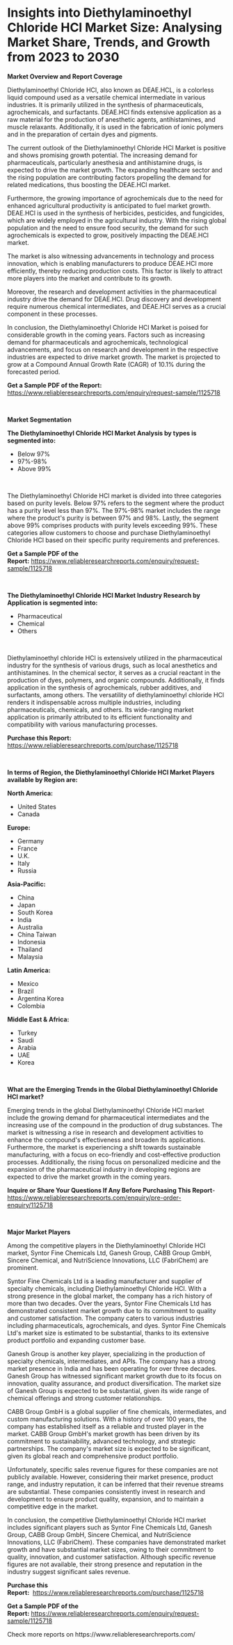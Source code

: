 <p><h1>Insights into Diethylaminoethyl Chloride HCl Market Size: Analysing Market Share, Trends, and Growth from 2023 to 2030</h1></p><p><strong>Market Overview and Report Coverage</strong></p>
<p><p>Diethylaminoethyl Chloride HCl, also known as DEAE.HCL, is a colorless liquid compound used as a versatile chemical intermediate in various industries. It is primarily utilized in the synthesis of pharmaceuticals, agrochemicals, and surfactants. DEAE.HCl finds extensive application as a raw material for the production of anesthetic agents, antihistamines, and muscle relaxants. Additionally, it is used in the fabrication of ionic polymers and in the preparation of certain dyes and pigments.</p><p>The current outlook of the Diethylaminoethyl Chloride HCl Market is positive and shows promising growth potential. The increasing demand for pharmaceuticals, particularly anesthesia and antihistamine drugs, is expected to drive the market growth. The expanding healthcare sector and the rising population are contributing factors propelling the demand for related medications, thus boosting the DEAE.HCl market.</p><p>Furthermore, the growing importance of agrochemicals due to the need for enhanced agricultural productivity is anticipated to fuel market growth. DEAE.HCl is used in the synthesis of herbicides, pesticides, and fungicides, which are widely employed in the agricultural industry. With the rising global population and the need to ensure food security, the demand for such agrochemicals is expected to grow, positively impacting the DEAE.HCl market.</p><p>The market is also witnessing advancements in technology and process innovation, which is enabling manufacturers to produce DEAE.HCl more efficiently, thereby reducing production costs. This factor is likely to attract more players into the market and contribute to its growth.</p><p>Moreover, the research and development activities in the pharmaceutical industry drive the demand for DEAE.HCl. Drug discovery and development require numerous chemical intermediates, and DEAE.HCl serves as a crucial component in these processes.</p><p>In conclusion, the Diethylaminoethyl Chloride HCl Market is poised for considerable growth in the coming years. Factors such as increasing demand for pharmaceuticals and agrochemicals, technological advancements, and focus on research and development in the respective industries are expected to drive market growth. The market is projected to grow at a Compound Annual Growth Rate (CAGR) of 10.1% during the forecasted period.</p></p>
<p><strong>Get a Sample PDF of the Report:</strong> <a href="https://www.reliableresearchreports.com/enquiry/request-sample/1125718">https://www.reliableresearchreports.com/enquiry/request-sample/1125718</a></p>
<p>&nbsp;</p>
<p><strong>Market Segmentation</strong></p>
<p><strong>The Diethylaminoethyl Chloride HCl Market Analysis by types is segmented into:</strong></p>
<p><ul><li>Below 97%</li><li>97%-98%</li><li>Above 99%</li></ul></p>
<p>&nbsp;</p>
<p><p>The Diethylaminoethyl Chloride HCl market is divided into three categories based on purity levels. Below 97% refers to the segment where the product has a purity level less than 97%. The 97%-98% market includes the range where the product's purity is between 97% and 98%. Lastly, the segment above 99% comprises products with purity levels exceeding 99%. These categories allow customers to choose and purchase Diethylaminoethyl Chloride HCl based on their specific purity requirements and preferences.</p></p>
<p><strong>Get a Sample PDF of the Report:</strong>&nbsp;<a href="https://www.reliableresearchreports.com/enquiry/request-sample/1125718">https://www.reliableresearchreports.com/enquiry/request-sample/1125718</a></p>
<p>&nbsp;</p>
<p><strong>The Diethylaminoethyl Chloride HCl Market Industry Research by Application is segmented into:</strong></p>
<p><ul><li>Pharmaceutical</li><li>Chemical</li><li>Others</li></ul></p>
<p>&nbsp;</p>
<p><p>Diethylaminoethyl chloride HCl is extensively utilized in the pharmaceutical industry for the synthesis of various drugs, such as local anesthetics and antihistamines. In the chemical sector, it serves as a crucial reactant in the production of dyes, polymers, and organic compounds. Additionally, it finds application in the synthesis of agrochemicals, rubber additives, and surfactants, among others. The versatility of diethylaminoethyl chloride HCl renders it indispensable across multiple industries, including pharmaceuticals, chemicals, and others. Its wide-ranging market application is primarily attributed to its efficient functionality and compatibility with various manufacturing processes.</p></p>
<p><strong>Purchase this Report:</strong>&nbsp; <a href="https://www.reliableresearchreports.com/purchase/1125718">https://www.reliableresearchreports.com/purchase/1125718</a></p>
<p>&nbsp;</p>
<p><strong>In terms of Region, the Diethylaminoethyl Chloride HCl Market Players available by Region are:</strong></p>
<p>
    <p> <strong> North America: </strong>
        <ul>
            <li>United States</li>
            <li>Canada</li>
        </ul>
        </p> 
    <p> <strong> Europe: </strong>
        <ul>
            <li>Germany</li>
            <li>France</li>
            <li>U.K.</li>
            <li>Italy</li>
            <li>Russia</li>
        </ul>
        </p> 
    <p> <strong> Asia-Pacific: </strong>
        <ul>
            <li>China</li>
            <li>Japan</li>
            <li>South Korea</li>
            <li>India</li>
            <li>Australia</li>
            <li>China Taiwan</li>
            <li>Indonesia</li>
            <li>Thailand</li>
            <li>Malaysia</li>
        </ul>
        </p> 
    <p> <strong> Latin America: </strong>
        <ul>
            <li>Mexico</li>
            <li>Brazil</li>
            <li>Argentina Korea</li>
            <li>Colombia</li>
        </ul>
        </p> 
    <p> <strong> Middle East & Africa: </strong>
        <ul>
            <li>Turkey</li>
            <li>Saudi</li>
            <li>Arabia</li>
            <li>UAE</li>
            <li>Korea</li>
        </ul>
    </p>
    </p>
<p>&nbsp;</p>
<p><strong>What are the Emerging Trends in the Global Diethylaminoethyl Chloride HCl market?</strong></p>
<p><p>Emerging trends in the global Diethylaminoethyl Chloride HCl market include the growing demand for pharmaceutical intermediates and the increasing use of the compound in the production of drug substances. The market is witnessing a rise in research and development activities to enhance the compound's effectiveness and broaden its applications. Furthermore, the market is experiencing a shift towards sustainable manufacturing, with a focus on eco-friendly and cost-effective production processes. Additionally, the rising focus on personalized medicine and the expansion of the pharmaceutical industry in developing regions are expected to drive the market growth in the coming years.</p></p>
<p><strong>Inquire or Share Your Questions If Any Before Purchasing This Report</strong>- <a href="https://www.reliableresearchreports.com/enquiry/pre-order-enquiry/1125718">https://www.reliableresearchreports.com/enquiry/pre-order-enquiry/1125718</a></p>
<p>&nbsp;</p>
<p><strong>Major Market Players</strong></p>
<p><p>Among the competitive players in the Diethylaminoethyl Chloride HCl market, Syntor Fine Chemicals Ltd, Ganesh Group, CABB Group GmbH, Sincere Chemical, and NutriScience Innovations, LLC (FabriChem) are prominent.</p><p>Syntor Fine Chemicals Ltd is a leading manufacturer and supplier of specialty chemicals, including Diethylaminoethyl Chloride HCl. With a strong presence in the global market, the company has a rich history of more than two decades. Over the years, Syntor Fine Chemicals Ltd has demonstrated consistent market growth due to its commitment to quality and customer satisfaction. The company caters to various industries including pharmaceuticals, agrochemicals, and dyes. Syntor Fine Chemicals Ltd's market size is estimated to be substantial, thanks to its extensive product portfolio and expanding customer base.</p><p>Ganesh Group is another key player, specializing in the production of specialty chemicals, intermediates, and APIs. The company has a strong market presence in India and has been operating for over three decades. Ganesh Group has witnessed significant market growth due to its focus on innovation, quality assurance, and product diversification. The market size of Ganesh Group is expected to be substantial, given its wide range of chemical offerings and strong customer relationships.</p><p>CABB Group GmbH is a global supplier of fine chemicals, intermediates, and custom manufacturing solutions. With a history of over 100 years, the company has established itself as a reliable and trusted player in the market. CABB Group GmbH's market growth has been driven by its commitment to sustainability, advanced technology, and strategic partnerships. The company's market size is expected to be significant, given its global reach and comprehensive product portfolio.</p><p>Unfortunately, specific sales revenue figures for these companies are not publicly available. However, considering their market presence, product range, and industry reputation, it can be inferred that their revenue streams are substantial. These companies consistently invest in research and development to ensure product quality, expansion, and to maintain a competitive edge in the market.</p><p>In conclusion, the competitive Diethylaminoethyl Chloride HCl market includes significant players such as Syntor Fine Chemicals Ltd, Ganesh Group, CABB Group GmbH, Sincere Chemical, and NutriScience Innovations, LLC (FabriChem). These companies have demonstrated market growth and have substantial market sizes, owing to their commitment to quality, innovation, and customer satisfaction. Although specific revenue figures are not available, their strong presence and reputation in the industry suggest significant sales revenue.</p></p>
<p><strong>Purchase this Report:</strong>&nbsp;&nbsp;<a href="https://www.reliableresearchreports.com/purchase/1125718">https://www.reliableresearchreports.com/purchase/1125718</a></p>
<p></p>
<p><strong>Get a Sample PDF of the Report:</strong>&nbsp;<a href="https://www.reliableresearchreports.com/enquiry/request-sample/1125718">https://www.reliableresearchreports.com/enquiry/request-sample/1125718</a></p>
<p>Check more reports on https://www.reliableresearchreports.com/</p>